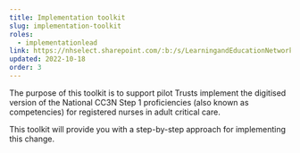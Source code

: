 ```yaml
---
title: Implementation toolkit
slug: implementation-toolkit
roles:
  - implementationlead
link: https://nhselect.sharepoint.com/:b:/s/LearningandEducationNetworks/DSP/ESDR_f6OFP1Ku7I5xBrD4mEBLBjPXLduZO-N7EgPJYphzA
updated: 2022-10-18
order: 3
---
```

The purpose of this toolkit is to support pilot Trusts implement the digitised version of the National CC3N Step 1 proficiencies (also known as competencies) for registered nurses in adult critical care. 

This toolkit will provide you with a step-by-step approach for implementing this change.​